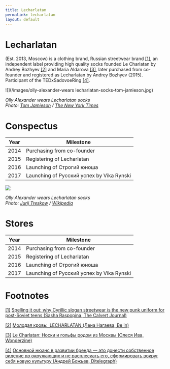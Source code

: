 ```yaml
---
title: Lecharlatan
permalink: lecharlatan
layout: default
---
```


# Lecharlatan

(Est. 2013, Moscow) is a clothing brand, Russian streetwear brand <span id="a1">[\[1\]](#f1)</span>, an independent label providing high quality socks founded Le Charlatan by Andrey Bozhyev <span id="a2">[\[2\]](#f2)</span> and Maria Aldarova <span id="a3">[\[3\]](#f3)</span>, later purchased from co-founder and registered as Lecharlatan by Andrey Bozhyev (2015). Participant of the TEDxSadovoeRing <span id="a4">[\[4\]](#f4)</span>.

![](/images/olly-alexander-wears lecharlatan-socks-tom-jamieson.jpg)

*Olly Alexander wears Lecharlatan socks <br>
Photo: [Tom Jamieson](/tom-jamieson) / [The New York Times](/the-new-york-times)*

# Conspectus

|Year|Milestone|
|----|---------|
|2014|Purchasing from co-founder|
|2015|Registering of Lecharlatan|
|2016|Launching of Строгий юноша|
|2017|Launching of Русский успех by Vika Rynski|

![](https://upload.wikimedia.org/wikipedia/commons/1/16/%D0%98%D0%B2%D0%B0%D0%BD_%D0%94%D0%BE%D1%80%D0%BD_%D1%84%D0%BE%D1%82%D0%BE%D1%81%D0%B5%D1%81%D1%81%D0%B8%D1%8F.png)

*Olly Alexander wears Lecharlatan socks <br>
Photo: [Jurij Treskow](/jurij-treskow) / [Wikipedia](https://en.wikipedia.org/wiki/Ivan_Dorn)*

# Stores

|Year|Milestone|
|----|---------|
|2014|Purchasing from co-founder|
|2015|Registering of Lecharlatan|
|2016|Launching of Строгий юноша|
|2017|Launching of Русский успех by Vika Rynski|

# Footnotes

[[1]](#a1) <span id="f1"></span> [Spelling it out: why Cyrillic slogan streetwear is the new punk uniform for post-Soviet teens (Sasha Raspopina, The Calvert Journal)](http://calvertjournal.com/articles/show/6278/cyrillic-slogan-streetwear-clothing-rubchinskiy-vetements)

[[2]](#a2) <span id="f2"></span> [Молодая кровь: LECHARLATAN (Лена Нагаева, Be in)](http://www.be-in.ru/people/35783-lecharlatan)

[[3]](#a3) <span id="f3"></span> [Le Charlatan: Носки и гольфы родом из Москвы (Олеся Ива, Wonderzine)](http://www.wonderzine.com/wonderzine/style/new_faces/200619-le-charlatan-socks)

[[4]](#a4) <span id="f4"></span> [Основной нюанс в развитии бренда — это донести собственное видение до окружающих и не расплескать его, сформировать вокруг себя новую культуру (Андрей Божьев, Ditelegraph)](http://ditelegraph.ru/members/news/37)

